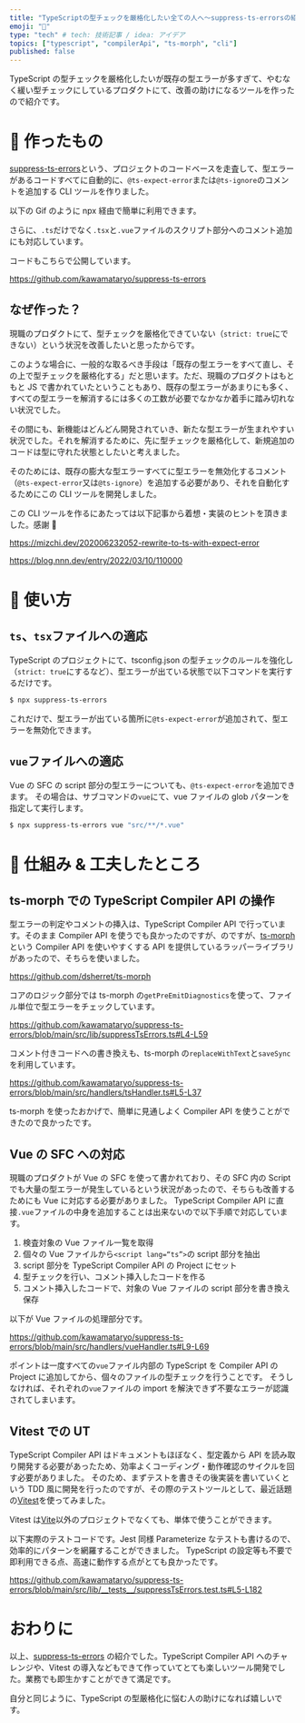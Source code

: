 ```yaml
---
title: "TypeScriptの型チェックを厳格化したい全ての人へ〜suppress-ts-errorsの紹介"
emoji: "🚨"
type: "tech" # tech: 技術記事 / idea: アイデア
topics: ["typescript", "compilerApi", "ts-morph", "cli"]
published: false
---
```


TypeScript の型チェックを厳格化したいが既存の型エラーが多すぎて、やむなく緩い型チェックにしているプロダクトにて、改善の助けになるツールを作ったので紹介です。

# 🔧 作ったもの

[suppress-ts-errors](https://github.com/kawamataryo/suppress-ts-errors)という、プロジェクトのコードベースを走査して、型エラーがあるコードすべてに自動的に、`@ts-expect-error`または`@ts-ignore`のコメントを追加する CLI ツールを作りました。

以下の Gif のように npx 経由で簡単に利用できます。

さらに、`.ts`だけでなく`.tsx`と`.vue`ファイルのスクリプト部分へのコメント追加にも対応しています。

コードもこちらで公開しています。

https://github.com/kawamataryo/suppress-ts-errors

## なぜ作った？

現職のプロダクトにて、型チェックを厳格化できていない（`strict: true`にできない）という状況を改善したいと思ったからです。

このような場合に、一般的な取るべき手段は「既存の型エラーをすべて直し、その上で型チェックを厳格化する」だと思います。ただ、現職のプロダクトはもともと JS で書かれていたということもあり、既存の型エラーがあまりにも多く、すべての型エラーを解消するには多くの工数が必要でなかなか着手に踏み切れない状況でした。

その間にも、新機能はどんどん開発されていき、新たな型エラーが生まれやすい状況でした。それを解消するために、先に型チェックを厳格化して、新規追加のコードは型に守れた状態としたいと考えました。

そのためには、既存の膨大な型エラーすべてに型エラーを無効化するコメント（`@ts-expect-error`又は`@ts-ignore`）を追加する必要があり、それを自動化するためにこの CLI ツールを開発しました。

この CLI ツールを作るにあたっては以下記事から着想・実装のヒントを頂きました。感謝 🙏

https://mizchi.dev/202006232052-rewrite-to-ts-with-expect-error

https://blog.nnn.dev/entry/2022/03/10/110000

# 🚀 使い方

## `ts`、`tsx`ファイルへの適応

TypeScript のプロジェクトにて、tsconfig.json の型チェックのルールを強化し（`strict: true`にするなど）、型エラーが出ている状態で以下コマンドを実行するだけです。

```bash
$ npx suppress-ts-errors
```

これだけで、型エラーが出ている箇所に`@ts-expect-error`が追加されて、型エラーを無効化できます。

## `vue`ファイルへの適応

Vue の SFC の script 部分の型エラーについても、`@ts-expect-error`を追加できます。
その場合は、サブコマンドの`vue`にて、vue ファイルの glob パターンを指定して実行します。

```bash
$ npx suppress-ts-errors vue "src/**/*.vue"
```

# 🦾 仕組み & 工夫したところ

## ts-morph での TypeScript Compiler API の操作

型エラーの判定やコメントの挿入は、TypeScript Compiler API で行っています。そのまま Compiler API を使うでも良かったのですが、のですが、[ts-morph](https://github.com/dsherret/ts-morph) という Compiler API を使いやすくする API を提供しているラッパーライブラリがあったので、そちらを使いました。

https://github.com/dsherret/ts-morph

コアのロジック部分では ts-morph の`getPreEmitDiagnostics`を使って、ファイル単位で型エラーをチェックしています。

https://github.com/kawamataryo/suppress-ts-errors/blob/main/src/lib/suppressTsErrors.ts#L4-L59

コメント付きコードへの書き換えも、ts-morph の`replaceWithText`と`saveSync`を利用しています。

https://github.com/kawamataryo/suppress-ts-errors/blob/main/src/handlers/tsHandler.ts#L5-L37

ts-morph を使ったおかげで、簡単に見通しよく Compiler API を使うことができたので良かったです。

## Vue の SFC への対応

現職のプロダクトが Vue の SFC を使って書かれており、その SFC 内の Script でも大量の型エラーが発生しているという状況があったので、そちらも改善するためにも Vue に対応する必要がありました。
TypeScript Compiler API に直接`.vue`ファイルの中身を追加することは出来ないので以下手順で対応しています。

1. 検査対象の Vue ファイル一覧を取得
2. 個々の Vue ファイルから`<script lang=“ts”>`の script 部分を抽出
3. script 部分を TypeScript Compiler API の Project にセット
4. 型チェックを行い、コメント挿入したコードを作る
5. コメント挿入したコードで、対象の Vue ファイルの script 部分を書き換え保存

以下が Vue ファイルの処理部分です。

https://github.com/kawamataryo/suppress-ts-errors/blob/main/src/handlers/vueHandler.ts#L9-L69

ポイントは一度すべての`vue`ファイル内部の TypeScript を Compiler API の Project に追加してから、個々のファイルの型チェックを行うことです。
そうしなければ、それぞれの`vue`ファイルの import を解決できず不要なエラーが認識されてしまいます。

## Vitest での UT

TypeScript Compiler API はドキュメントもほぼなく、型定義から API を読み取り開発する必要があったため、効率よくコーディング・動作確認のサイクルを回す必要がありました。
そのため、まずテストを書きその後実装を書いていくという TDD 風に開発を行ったのですが、その際のテストツールとして、最近話題の[Vitest](https://vitest.dev/)を使ってみました。

Vitest は[Vite](https://ja.vitejs.dev/)以外のプロジェクトでなくても、単体で使うことができます。

以下実際のテストコードです。Jest 同様 Parameterize なテストも書けるので、効率的にパターンを網羅することができました。
TypeScript の設定等も不要で即利用できる点、高速に動作する点がとても良かったです。

https://github.com/kawamataryo/suppress-ts-errors/blob/main/src/lib/__tests__/suppressTsErrors.test.ts#L5-L182

# おわりに

以上、[suppress-ts-errors](https://github.com/kawamataryo/suppress-ts-errors) の紹介でした。TypeScript Compiler API へのチャレンジや、Vitest の導入などもできて作っていてとても楽しいツール開発でした。業務でも即生かすことができて満足です。

自分と同じように、TypeScript の型厳格化に悩む人の助けになれば嬉しいです。
